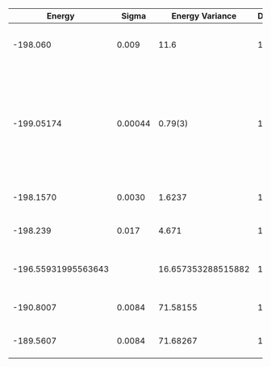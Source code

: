 | Energy              | Sigma   | Energy Variance    | DOF | Einf | Method                                                       | Reference |
|---------------------|---------|--------------------|-----|------|--------------------------------------------------------------|-----------|
| -198.060            | 0.009   | 11.6               | 100 | 0    | VMC with projected BCS (Z2 spin liquid)                      | TODO: ask Francesco |
| -199.05174          | 0.00044 | 0.79(3)            | 100 | 0    | RBM+PP with momentum (K=0), spin-parity (even S), and point-group (A1) projections, 16 hidden units | [paper](https://journals.aps.org/prx/abstract/10.1103/PhysRevX.11.031034) |
| -198.1570           | 0.0030  | 1.6237             | 100 | 0    | RNN                                                          | TODO: own code (RNN) |
| -198.239            | 0.017   | 4.671              | 100 | 0    | RNN + translational symmetry                                 | TODO: own code (RNN) |
| -196.55931995563643 |         | 16.657353288515882 | 100 | 0    | DMRG (bond dimension = 1024)                                 | [code](https://github.com/https://github.com/varbench/methods/blob/main/scripts/J1J2/square_100_P_0.5/dmrg.sh) |
| -190.8007           | 0.0084  | 71.58155           | 100 | 0    | RBM (alpha = 1)                                              | TODO: own code (RBM) |
| -189.5607           | 0.0084  | 71.68267           | 100 | 0    | Jastrow baseline                                             | TODO: own code (Jastrow) |
